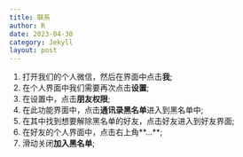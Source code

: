 ```yaml
---
title: 联系
author: R
date: 2023-04-30
category: Jekyll
layout: post
---
```


1. 打开我们的个人微信，然后在界面中点击**我**;
2. 在个人界面中我们需要再次点击**设置**;
3. 在设置中，点击**朋友权限**;
4. 在此功能界面中，点击**通讯录黑名单**进入到黑名单中;
5. 在其中找到想要解除黑名单的好友，点击好友进入到好友界面;
6. 在好友的个人界面中，点击右上角**...**;
7. 滑动关闭**加入黑名单**;
